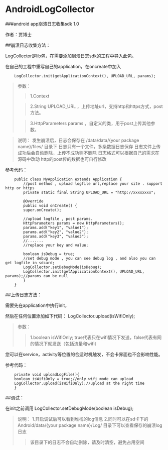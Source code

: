 AndroidLogCollector
===================
###android app崩溃日志收集sdk 1.0

作者：贾博士

##崩溃日志收集方法：

LogCollector是lib包，在需要添加崩溃日志sdk的工程中导入此包。

在自己的工程中重写自己的application，在oncreate中加入

		LogCollector.init(getApplicationContext(), UPLOAD_URL, params);
>参数：
>
>>1.Context
>
>>2.String UPLOAD_URL ，上传地址url，支持http和https方式，post方法。
>
>>3.HttpParameters params ，自定义的类，用于post上传其他参数。

>说明：
>发生崩溃后，日志会保存在 /data/data/{your package name}/files/  目录下
>日志只有一个文件，多条数据日志保存
>日志文件上传成功后会自动删除，上传不成功则不删除
>日志格式可以根据自己的需求在源码中改动
>http的post传的数据也可自行修改

参考代码：

		public class MyApplication extends Application {
			//post method , upload logfile url,replace your site . support http or https
			private static final String UPLOAD_URL = "http://xxxxxxxx";
		
			@Override
			public void onCreate() {
			super.onCreate();

			//upload logfile , post params.
			HttpParameters params = new HttpParameters();
			params.add("key1", "value1");
			params.add("key2", "value2");
			params.add("key3", "value3");
			//.......
			//replace your key and value;

			boolean isDebug = true;
			//set debug mode , you can see debug log , and also you can get logfile in sdcard;
			LogCollector.setDebugMode(isDebug);
			LogCollector.init(getApplicationContext(), UPLOAD_URL, params);//params can be null
			}
		}
		
##上传日志方法：

需要先在application中执行init，

然后在任何位置添加如下代码：
		LogCollector.upload(isWifiOnly);
 

>参数：
>
>>1.boolean isWifiOnly; true代表只在wifi情况下发送，false代表有网的情况下就发送（包括流量和wifi）

您可以在service，activity等位置的合适时机触发，不会卡界面也不会影响性能。

参考代码：

		private void uploadLogFile(){
		boolean isWifiOnly = true;//only wifi mode can upload
		LogCollector.upload(isWifiOnly);//upload at the right time
		}

##调试：

在init之前调用
		LogCollector.setDebugMode(boolean isDebug);
		
>说明：
>1.开启调试后可以看到堆栈的log信息
>2.同时可以在sd卡下的Android/data/{your package name}/Log/ 目录下可以查看保存的崩溃log日志
>>该目录下的日志不会自动删除，请及时清空，避免占用空间